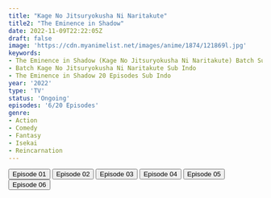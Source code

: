 ```yaml
---
title: "Kage No Jitsuryokusha Ni Naritakute"
title2: "The Eminence in Shadow"
date: 2022-11-09T22:22:05Z
draft: false
image: 'https://cdn.myanimelist.net/images/anime/1874/121869l.jpg'
keywords:
- The Eminence in Shadow (Kage No Jitsuryokusha Ni Naritakute) Batch Sub Indo
- Batch Kage No Jitsuryokusha Ni Naritakute Sub Indo
- The Eminence in Shadow 20 Episodes Sub Indo
year: '2022'
type: 'TV'
status: 'Ongoing'
episodes: '6/20 Episodes'
genre:
- Action
- Comedy
- Fantasy
- Isekai
- Reincarnation
---
```


<div class="d-g gg-5 gtc-r ai-c">
<button onclick="window.open('?arc=ijIeoRGuR9_20221006/1/MP4/Kuramanime-SDWGDN-01-480p-Doro','_blank')">Episode 01</button>
<button onclick="window.open('?arc=g4PWxrZF3O_20221013/2/MP4/Kuramanime-SDWGDN-02-480p-Doro','_blank')">Episode 02</button>
<button onclick="window.open('?arc=ecyO44lzVS_20221020/3/MP4/Kuramanime-SDWGDN-03-480p-Doro','_blank')">Episode 03</button>
<button onclick="window.open('?arc=5FGrQsON8u_20221027/4/MP4/Kuramanime-SDWGDN-04-480p-Doro','_blank')">Episode 04</button>
<button onclick="window.open('?arc=9zyyN7OS7W_20221103/5/MP4/Kuramanime-SDWGDN-05-480p-Doro','_blank')">Episode 05</button>
<button onclick="window.open('?arc=UPet2cyY2H_20221110/6/MP4/Kuramanime-SDWGDN-06-480p-Doro','_blank')">Episode 06</button>
</div>